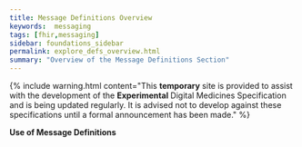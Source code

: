 ```yaml
---
title: Message Definitions Overview
keywords:  messaging
tags: [fhir,messaging]
sidebar: foundations_sidebar
permalink: explore_defs_overview.html
summary: "Overview of the Message Definitions Section"
---
```


{% include warning.html content="This **temporary** site is provided to assist with the development of the **Experimental** Digital Medicines Specification and is being updated regularly. It is advised not to develop against these specifications until a formal announcement has been made." %}

**Use of Message Definitions**

